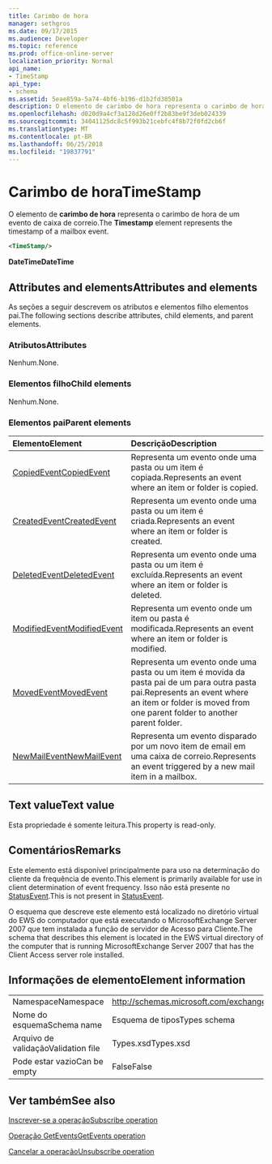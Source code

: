 ```yaml
---
title: Carimbo de hora
manager: sethgros
ms.date: 09/17/2015
ms.audience: Developer
ms.topic: reference
ms.prod: office-online-server
localization_priority: Normal
api_name:
- TimeStamp
api_type:
- schema
ms.assetid: 5eae859a-5a74-4bf6-b196-d1b2fd38501a
description: O elemento de carimbo de hora representa o carimbo de hora de um evento de caixa de correio.
ms.openlocfilehash: d020d9a4cf3a128d26e0ff2b83be9f3deb024339
ms.sourcegitcommit: 34041125dc8c5f993b21cebfc4f8b72f0fd2cb6f
ms.translationtype: MT
ms.contentlocale: pt-BR
ms.lasthandoff: 06/25/2018
ms.locfileid: "19837791"
---
```

# <a name="timestamp"></a><span data-ttu-id="091d0-103">Carimbo de hora</span><span class="sxs-lookup"><span data-stu-id="091d0-103">TimeStamp</span></span>

<span data-ttu-id="091d0-104">O elemento de **carimbo de hora** representa o carimbo de hora de um evento de caixa de correio.</span><span class="sxs-lookup"><span data-stu-id="091d0-104">The **Timestamp** element represents the timestamp of a mailbox event.</span></span> 
  
```xml
<TimeStamp/>
```

 <span data-ttu-id="091d0-105">**DateTime**</span><span class="sxs-lookup"><span data-stu-id="091d0-105">**DateTime**</span></span>
## <a name="attributes-and-elements"></a><span data-ttu-id="091d0-106">Attributes and elements</span><span class="sxs-lookup"><span data-stu-id="091d0-106">Attributes and elements</span></span>

<span data-ttu-id="091d0-107">As seções a seguir descrevem os atributos e elementos filho elementos pai.</span><span class="sxs-lookup"><span data-stu-id="091d0-107">The following sections describe attributes, child elements, and parent elements.</span></span>
  
### <a name="attributes"></a><span data-ttu-id="091d0-108">Atributos</span><span class="sxs-lookup"><span data-stu-id="091d0-108">Attributes</span></span>

<span data-ttu-id="091d0-109">Nenhum.</span><span class="sxs-lookup"><span data-stu-id="091d0-109">None.</span></span>
  
### <a name="child-elements"></a><span data-ttu-id="091d0-110">Elementos filho</span><span class="sxs-lookup"><span data-stu-id="091d0-110">Child elements</span></span>

<span data-ttu-id="091d0-111">Nenhum.</span><span class="sxs-lookup"><span data-stu-id="091d0-111">None.</span></span>
  
### <a name="parent-elements"></a><span data-ttu-id="091d0-112">Elementos pai</span><span class="sxs-lookup"><span data-stu-id="091d0-112">Parent elements</span></span>

|<span data-ttu-id="091d0-113">**Elemento**</span><span class="sxs-lookup"><span data-stu-id="091d0-113">**Element**</span></span>|<span data-ttu-id="091d0-114">**Descrição**</span><span class="sxs-lookup"><span data-stu-id="091d0-114">**Description**</span></span>|
|:-----|:-----|
|[<span data-ttu-id="091d0-115">CopiedEvent</span><span class="sxs-lookup"><span data-stu-id="091d0-115">CopiedEvent</span></span>](copiedevent.md) <br/> |<span data-ttu-id="091d0-116">Representa um evento onde uma pasta ou um item é copiada.</span><span class="sxs-lookup"><span data-stu-id="091d0-116">Represents an event where an item or folder is copied.</span></span>  <br/> |
|[<span data-ttu-id="091d0-117">CreatedEvent</span><span class="sxs-lookup"><span data-stu-id="091d0-117">CreatedEvent</span></span>](createdevent.md) <br/> |<span data-ttu-id="091d0-118">Representa um evento onde uma pasta ou um item é criada.</span><span class="sxs-lookup"><span data-stu-id="091d0-118">Represents an event where an item or folder is created.</span></span>  <br/> |
|[<span data-ttu-id="091d0-119">DeletedEvent</span><span class="sxs-lookup"><span data-stu-id="091d0-119">DeletedEvent</span></span>](deletedevent.md) <br/> |<span data-ttu-id="091d0-120">Representa um evento onde uma pasta ou um item é excluída.</span><span class="sxs-lookup"><span data-stu-id="091d0-120">Represents an event where an item or folder is deleted.</span></span>  <br/> |
|[<span data-ttu-id="091d0-121">ModifiedEvent</span><span class="sxs-lookup"><span data-stu-id="091d0-121">ModifiedEvent</span></span>](modifiedevent.md) <br/> |<span data-ttu-id="091d0-122">Representa um evento onde um item ou pasta é modificada.</span><span class="sxs-lookup"><span data-stu-id="091d0-122">Represents an event where an item or folder is modified.</span></span>  <br/> |
|[<span data-ttu-id="091d0-123">MovedEvent</span><span class="sxs-lookup"><span data-stu-id="091d0-123">MovedEvent</span></span>](movedevent.md) <br/> |<span data-ttu-id="091d0-124">Representa um evento onde uma pasta ou um item é movida da pasta pai de um para outra pasta pai.</span><span class="sxs-lookup"><span data-stu-id="091d0-124">Represents an event where an item or folder is moved from one parent folder to another parent folder.</span></span>  <br/> |
|[<span data-ttu-id="091d0-125">NewMailEvent</span><span class="sxs-lookup"><span data-stu-id="091d0-125">NewMailEvent</span></span>](newmailevent.md) <br/> |<span data-ttu-id="091d0-126">Representa um evento disparado por um novo item de email em uma caixa de correio.</span><span class="sxs-lookup"><span data-stu-id="091d0-126">Represents an event triggered by a new mail item in a mailbox.</span></span>  <br/> |
   
## <a name="text-value"></a><span data-ttu-id="091d0-127">Text value</span><span class="sxs-lookup"><span data-stu-id="091d0-127">Text value</span></span>

<span data-ttu-id="091d0-128">Esta propriedade é somente leitura.</span><span class="sxs-lookup"><span data-stu-id="091d0-128">This property is read-only.</span></span>
  
## <a name="remarks"></a><span data-ttu-id="091d0-129">Comentários</span><span class="sxs-lookup"><span data-stu-id="091d0-129">Remarks</span></span>

<span data-ttu-id="091d0-130">Este elemento está disponível principalmente para uso na determinação do cliente da frequência de evento.</span><span class="sxs-lookup"><span data-stu-id="091d0-130">This element is primarily available for use in client determination of event frequency.</span></span> <span data-ttu-id="091d0-131">Isso não está presente no [StatusEvent](statusevent.md).</span><span class="sxs-lookup"><span data-stu-id="091d0-131">This is not present in [StatusEvent](statusevent.md).</span></span>
  
<span data-ttu-id="091d0-132">O esquema que descreve este elemento está localizado no diretório virtual do EWS do computador que está executando o MicrosoftExchange Server 2007 que tem instalada a função de servidor de Acesso para Cliente.</span><span class="sxs-lookup"><span data-stu-id="091d0-132">The schema that describes this element is located in the EWS virtual directory of the computer that is running MicrosoftExchange Server 2007 that has the Client Access server role installed.</span></span>
  
## <a name="element-information"></a><span data-ttu-id="091d0-133">Informações de elemento</span><span class="sxs-lookup"><span data-stu-id="091d0-133">Element information</span></span>

|||
|:-----|:-----|
|<span data-ttu-id="091d0-134">Namespace</span><span class="sxs-lookup"><span data-stu-id="091d0-134">Namespace</span></span>  <br/> |http://schemas.microsoft.com/exchange/services/2006/types  <br/> |
|<span data-ttu-id="091d0-135">Nome do esquema</span><span class="sxs-lookup"><span data-stu-id="091d0-135">Schema name</span></span>  <br/> |<span data-ttu-id="091d0-136">Esquema de tipos</span><span class="sxs-lookup"><span data-stu-id="091d0-136">Types schema</span></span>  <br/> |
|<span data-ttu-id="091d0-137">Arquivo de validação</span><span class="sxs-lookup"><span data-stu-id="091d0-137">Validation file</span></span>  <br/> |<span data-ttu-id="091d0-138">Types.xsd</span><span class="sxs-lookup"><span data-stu-id="091d0-138">Types.xsd</span></span>  <br/> |
|<span data-ttu-id="091d0-139">Pode estar vazio</span><span class="sxs-lookup"><span data-stu-id="091d0-139">Can be empty</span></span>  <br/> |<span data-ttu-id="091d0-140">False</span><span class="sxs-lookup"><span data-stu-id="091d0-140">False</span></span>  <br/> |
   
## <a name="see-also"></a><span data-ttu-id="091d0-141">Ver também</span><span class="sxs-lookup"><span data-stu-id="091d0-141">See also</span></span>



[<span data-ttu-id="091d0-142">Inscrever-se a operação</span><span class="sxs-lookup"><span data-stu-id="091d0-142">Subscribe operation</span></span>](subscribe-operation.md)
  
[<span data-ttu-id="091d0-143">Operação GetEvents</span><span class="sxs-lookup"><span data-stu-id="091d0-143">GetEvents operation</span></span>](getevents-operation.md)
  
[<span data-ttu-id="091d0-144">Cancelar a operação</span><span class="sxs-lookup"><span data-stu-id="091d0-144">Unsubscribe operation</span></span>](unsubscribe-operation.md)

